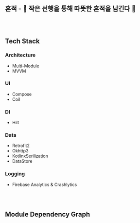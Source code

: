 ## 흔적 - 🙌 **작은 선행을 통해 따뜻한 흔적을 남긴다** 👣

<br><br>

## Tech Stack
### Architecture
- Multi-Module
- MVVM
  
### UI
- Compose
- Coil

### DI
- Hilt

### Data
- Retrofit2
- Okhttp3
- KotlinxSerilization
- DataStore

### Logging
- Firebase Analytics & Crashlytics

<br><br>

## Module Dependency Graph

<br><br>
